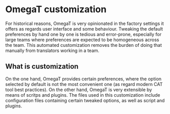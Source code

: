 # OmegaT customization

For historical reasons, OmegaT is very opinionated in the factory settings it offers as regards user interface and some behaviour. Tweaking the default preferences by hand one by one is tedious and error-prone, especially for large teams where preferences are expected to be homogeneous across the team. This automated customization removes the burden of doing that manually from translators working in a team.

## What is customization

On the one hand, OmegaT provides certain preferences, where the option selected by default is not the most convenient one (as regard modern CAT tool best practices). On the other hand, OmegaT is very extensible by means of scritps and plugins. The files used in this customization include configuration files containing certain tweaked options, as well as script and plugins.
